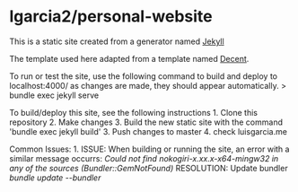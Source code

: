 # lgarcia2/personal-website

This is a static site created from a generator named [Jekyll](https://jekyllrb.com/docs/home/)

The template used here adapted from a template named [Decent](https://github.com/serenader2014/decent). 

To run or test the site, use the following command to build and deploy to localhost:4000/ as changes are made, they should appear automatically.
    > bundle exec jekyll serve

To build/deploy this site, see the following instructions
    1. Clone this repository
    2. Make changes
    3. Build the new static site with the command 'bundle exec jekyll build'
    3. Push changes to master
    4. check luisgarcia.me

Common Issues:
    1.  ISSUE: When building or running the site, an error with a similar message occurrs:
        _Could not find nokogiri-x.xx.x-x64-mingw32 in any of the sources (Bundler::GemNotFound)_
        RESOLUTION: Update bundler
        _bundle update --bundler_